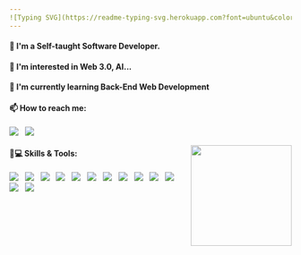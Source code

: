 ```yaml
---
![Typing SVG](https://readme-typing-svg.herokuapp.com?font=ubuntu&color=57F9D1&size=23&center=true&vCenter=true&lines=Hello+World;I+'m+Ilyas;Passionate+Software+developer;Lifelong+Learner;Welcome+to+my+profile)
---
```


  #### 👋 I'm a Self-taught Software Developer. 
  #### 👀 I'm interested in Web 3.0, AI... 
  #### 🌱 I'm currently learning Back-End Web Development 
  #### 📫 How to reach me: 
   <a target="_blank" href="https://twitter.com/ilyasbelaoud"><img src="https://img.shields.io/badge/Twitter-1DA1F2?style=for-the-badge&logo=twitter&logoColor=white"/></a>&nbsp;&nbsp;
  <a target="_blank" href="https://www.instagram.com/ilyasbelaoud"><img src="https://img.shields.io/badge/Instagram-E4405F?style=for-the-badge&logo=instagram&logoColor=white"/></a>&nbsp;&nbsp;


<div>
  <a href="https://github.com/ilyasbelaoud" align="right">
    <img height="180em" align="right" src="https://github-readme-stats.vercel.app/api/top-langs/?username=ilyasbelaoud&layout=compact&langs_count=7&theme=react"/>
  </a>
</div>

#### 🚀💻 Skills & Tools:
<p align="left">
  <img src="https://img.shields.io/badge/Python-3776AB?style=for-the-badge&logo=python&logoColor=white"/>&nbsp;&nbsp;
  <img src="https://img.shields.io/badge/JavaScript-323330?style=for-the-badge&logo=javascript&logoColor=F7DF1E"/>&nbsp;&nbsp;
  <img src="https://img.shields.io/badge/C%23-239120?style=for-the-badge&logo=c-sharp&logoColor=white"/>&nbsp;&nbsp;
  <img src="https://img.shields.io/badge/.NET-5C2D91?style=for-the-badge&logo=dot-net&logoColor=white"/>&nbsp;&nbsp;
  <img src="https://img.shields.io/badge/HTML5-E34F26?style=for-the-badge&logo=html5&logoColor=white"/>&nbsp;&nbsp;
  <img src="https://img.shields.io/badge/CSS3-1572B6?style=for-the-badge&logo=css3&logoColor=white"/>&nbsp;&nbsp;
  <img src="https://img.shields.io/badge/Git-F05032?style=for-the-badge&logo=git&logoColor=white"/>&nbsp;&nbsp;
  <img src="https://img.shields.io/badge/React-000000?style=for-the-badge&logo=react&logoColor=61DAFB"/>&nbsp;&nbsp;
  <img src="https://img.shields.io/badge/npm-CB3837?style=for-the-badge&logo=npm&logoColor=white"/>&nbsp;&nbsp;
  <img src="https://img.shields.io/badge/Netlify-00C7B7?style=for-the-badge&logo=netlify&logoColor=white"/>&nbsp;&nbsp;
  <img src="https://img.shields.io/badge/GitHub-000000?style=for-the-badge&logo=github&logoColor=white"/>&nbsp;&nbsp;
  <img src="https://img.shields.io/badge/MySQL-005C84?style=for-the-badge&logo=mysql&logoColor=white"/>&nbsp;&nbsp;
  <img src="https://img.shields.io/badge/Visual_Studio_Code-0078D4?style=for-the-badge&logo=visual%20studio%20code&logoColor=white"/>&nbsp;&nbsp;
</p>


